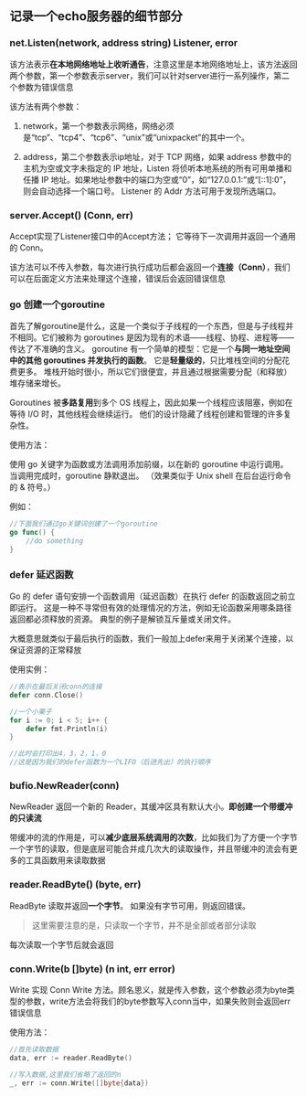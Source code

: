 ## 记录一个echo服务器的细节部分
### net.Listen(network, address string) Listener, error
该方法表示**在本地网络地址上收听通告**，注意这里是本地网络地址上，该方法返回两个参数，第一个参数表示server，我们可以针对server进行一系列操作，第二个参数为错误信息

该方法有两个参数：
1. network，第一个参数表示网络，网络必须是“tcp”、“tcp4”、“tcp6”、“unix”或“unixpacket”的其中一个。

2. address，第二个参数表示ip地址，对于 TCP 网络，如果 address 参数中的主机为空或文字未指定的 IP 地址，Listen 将侦听本地系统的所有可用单播和任播 IP 地址。如果地址参数中的端口为空或“0”，如“127.0.0.1:”或“[::1]:0”，则会自动选择一个端口号。 Listener 的 Addr 方法可用于发现所选端口。

### server.Accept() (Conn, err)
Accept实现了Listener接口中的Accept方法； 它等待下一次调用并返回一个通用的 Conn。

该方法可以不传入参数，每次进行执行成功后都会返回一个**连接（Conn）**，我们可以在后面定义方法来处理这个连接，错误后会返回错误信息

### go 创建一个goroutine
首先了解goroutine是什么，这是一个类似于子线程的一个东西，但是与子线程并不相同。它们被称为 goroutines 是因为现有的术语——线程、协程、进程等——传达了不准确的含义。 goroutine 有一个简单的模型：它是一个**与同一地址空间中的其他 goroutines 并发执行的函数**。 它是**轻量级的**，只比堆栈空间的分配花费更多。 堆栈开始时很小，所以它们很便宜，并且通过根据需要分配（和释放）堆存储来增长。

Goroutines 被**多路复用**到多个 OS 线程上，因此如果一个线程应该阻塞，例如在等待 I/O 时，其他线程会继续运行。 他们的设计隐藏了线程创建和管理的许多复杂性。

使用方法：

使用 go 关键字为函数或方法调用添加前缀，以在新的 goroutine 中运行调用。 当调用完成时，goroutine 静默退出。 （效果类似于 Unix shell 在后台运行命令的 & 符号。）

例如：
```go
//下面我们通过go关键词创建了一个goroutine
go func() {
    //do something
}
```

### defer 延迟函数
Go 的 defer 语句安排一个函数调用（延迟函数）在执行 defer 的函数返回之前立即运行。 这是一种不寻常但有效的处理情况的方法，例如无论函数采用哪条路径返回都必须释放的资源。 典型的例子是解锁互斥量或关闭文件。

大概意思就类似于最后执行的函数，我们一般加上defer来用于关闭某个连接，以保证资源的正常释放

使用实例：
```go
//表示在最后关闭conn的连接
defer conn.Close()

//一个小栗子
for i := 0; i < 5; i++ {
    defer fmt.Println(i)
}

//此时会打印出4，3，2，1，0
//这是因为我们的defer函数为一个LIFO（后进先出）的执行顺序
```

### bufio.NewReader(conn) 
NewReader 返回一个新的 Reader，其缓冲区具有默认大小。**即创建一个带缓冲的只读流**

带缓冲的流的作用是，可以**减少底层系统调用的次数**，比如我们为了方便一个字节一个字节的读取，但是底层可能合并成几次大的读取操作，并且带缓冲的流会有更多的工具函数用来读取数据

### reader.ReadByte() (byte, err)
ReadByte 读取并返回**一个字节**。 如果没有字节可用，则返回错误。

> 这里需要注意的是，只读取一个字节，并不是全部或者部分读取

每次读取一个字节后就会返回

### conn.Write(b []byte) (n int, err error)
Write 实现 Conn Write 方法。顾名思义，就是传入参数，这个参数必须为byte类型的参数，write方法会将我们的byte参数写入conn当中，如果失败则会返回err错误信息

使用方法：
```go 
//首先读取数据
data, err := reader.ReadByte()

//写入数据,这里我们省略了返回的n
_, err := conn.Write([]byte{data})
```


